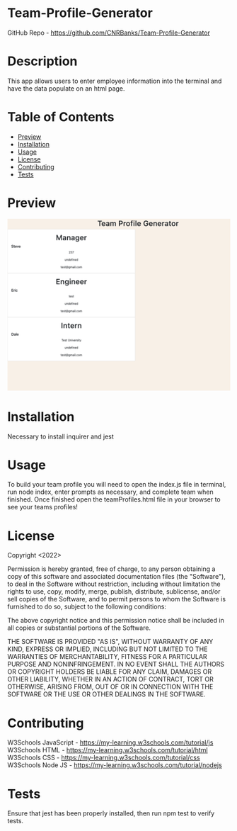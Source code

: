 # Team-Profile-Generator

GitHub Repo - https://github.com/CNRBanks/Team-Profile-Generator

# Description

This app allows users to enter employee information into the terminal and have the data populate on an html page.

# Table of Contents

- [Preview](#preview)
- [Installation](#installation)
- [Usage](#usage)
- [License](#license)
- [Contributing](#contributing)
- [Tests](#tests)

# Preview

![App Preview](./src/Images/preview.png "App Preview")

# Installation

Necessary to install inquirer and jest

# Usage

To build your team profile you will need to open the index.js file in terminal, run node index, enter prompts as necessary, and complete team when finished. Once finished open the teamProfiles.html file in your browser to see your teams profiles!

# License

Copyright <2022> <Connor Banks>

Permission is hereby granted, free of charge, to any person obtaining a copy of this software and associated documentation files (the "Software"), to deal in the Software without restriction, including without limitation the rights to use, copy, modify, merge, publish, distribute, sublicense, and/or sell copies of the Software, and to permit persons to whom the Software is furnished to do so, subject to the following conditions:

The above copyright notice and this permission notice shall be included in all copies or substantial portions of the Software.

THE SOFTWARE IS PROVIDED "AS IS", WITHOUT WARRANTY OF ANY KIND, EXPRESS OR IMPLIED, INCLUDING BUT NOT LIMITED TO THE WARRANTIES OF MERCHANTABILITY, FITNESS FOR A PARTICULAR PURPOSE AND NONINFRINGEMENT. IN NO EVENT SHALL THE AUTHORS OR COPYRIGHT HOLDERS BE LIABLE FOR ANY CLAIM, DAMAGES OR OTHER LIABILITY, WHETHER IN AN ACTION OF CONTRACT, TORT OR OTHERWISE, ARISING FROM, OUT OF OR IN CONNECTION WITH THE SOFTWARE OR THE USE OR OTHER DEALINGS IN THE SOFTWARE.

# Contributing

W3Schools JavaScript - https://my-learning.w3schools.com/tutorial/js
W3Schools HTML - https://my-learning.w3schools.com/tutorial/html
W3Schools CSS - https://my-learning.w3schools.com/tutorial/css
W3Schools Node JS - https://my-learning.w3schools.com/tutorial/nodejs

# Tests

Ensure that jest has been properly installed, then run npm test to verify tests.
